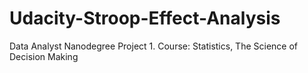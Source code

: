 # Udacity-Stroop-Effect-Analysis
Data Analyst Nanodegree Project 1. Course: Statistics, The Science of Decision Making

